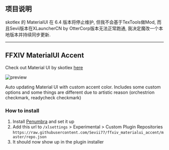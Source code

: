 ## 项目说明
skotlex 的 MaterialUI 在 6.4 版本将停止维护, 但我不会基于TexTools做Mod, 而且Sevii版本在XLauncherCN by OtterCorp版本无法正常跑通, 我决定魔改一个本地版本并持续同步更新.

---
## FFXIV MaterialUI Accent
Check out Material UI by skotlex [here](https://github.com/skotlex/ffxiv-material-ui)

![preview](images/preview.png)

Auto updating Material UI with custom accent color.
Includes some custom options and some things are different due to artistic reason (orchestrion checkmark, readycheck checkmark)

### How to install
1. Install [Penumbra](https://github.com/xivdev/Penumbra) and set it up
2. Add this url to `/xlsettings` > Experimental > Custom Plugin Repositories `https://raw.githubusercontent.com/Sevii77/ffxiv_materialui_accent/master/repo.json`
3. It should now show up in the plugin installer

